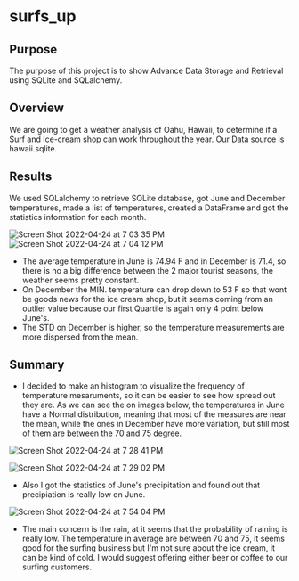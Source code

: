 # surfs_up
## Purpose
The purpose of this project is to show Advance Data Storage and Retrieval using SQLite and SQLalchemy.

## Overview
We are going to get a weather analysis of Oahu, Hawaii, to determine if a Surf and Ice-cream shop can work throughout the year. Our Data source is hawaii.sqlite.

## Results
We used SQLalchemy to retrieve SQLite database, got June and December temperatures, made a list of temperatures, created a DataFrame and got the statistics information for each month.

![Screen Shot 2022-04-24 at 7 03 35 PM](https://user-images.githubusercontent.com/43548929/165008838-65b7042f-2f7e-42f2-995e-5b461540dedf.png)
![Screen Shot 2022-04-24 at 7 04 12 PM](https://user-images.githubusercontent.com/43548929/165008884-17f2e6a5-91dd-4f57-b96f-668165109ce0.png)
* The average temperature in June is 74.94 F and in December is 71.4, so there is no a big difference between the 2 major tourist seasons, the weather seems pretty constant.
* On December the MIN. temperature can drop down to 53 F so that wont be goods news for the ice cream shop, but it seems coming from an outlier value because our first Quartile is again only 4 point below June's.
* The STD on December is higher, so the temperature measurements are more dispersed from the mean.

## Summary
* I decided to make an histogram to visualize the frequency of temperature mesaruments, so it can be easier to see how spread out they are. As we can see the on images below, the temperatures in June have a Normal distribution, meaning that most of the measures are near the mean, while the ones in December have more variation, but still most of them are between the 70 and 75 degree. 

![Screen Shot 2022-04-24 at 7 28 41 PM](https://user-images.githubusercontent.com/43548929/165010823-f2f9b48b-6bed-412a-bb39-2a696c24af7d.png)

![Screen Shot 2022-04-24 at 7 29 02 PM](https://user-images.githubusercontent.com/43548929/165010852-46d12bae-cb93-41d8-aba4-e17e43befeac.png)
* Also I got the statistics of June's precipitation and found out that precipiation is really low on June.

![Screen Shot 2022-04-24 at 7 54 04 PM](https://user-images.githubusercontent.com/43548929/165013034-41a1b295-b49f-41ce-9842-8be5985d3a69.png)
* The main concern is the rain, at it seems that the probability of raining is really low. The temperature in average are between 70 and 75, it seems good for the surfing business but I'm not sure about the ice cream, it can be kind of cold. I would suggest offering either beer or coffee to our surfing customers.
